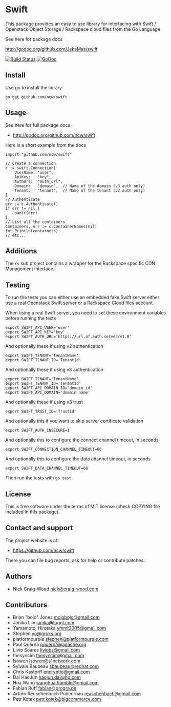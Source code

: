 Swift
=====

This package provides an easy to use library for interfacing with
Swift / Openstack Object Storage / Rackspace cloud files from the Go
Language

See here for package docs

  http://godoc.org/github.com/JekaMas/swift

[![Build Status](https://api.travis-ci.org/ncw/swift.svg?branch=master)](https://travis-ci.org/ncw/swift) [![GoDoc](https://godoc.org/github.com/ncw/swift?status.svg)](https://godoc.org/github.com/ncw/swift) 

Install
-------

Use go to install the library

    go get github.com/ncw/swift

Usage
-----

See here for full package docs

- http://godoc.org/github.com/ncw/swift

Here is a short example from the docs

    import "github.com/ncw/swift"

    // Create a connection
    c := swift.Connection{
        UserName: "user",
        ApiKey:   "key",
        AuthUrl:  "auth_url",
        Domain:   "domain",  // Name of the domain (v3 auth only)
        Tenant:   "tenant",  // Name of the tenant (v2 auth only)
    }
    // Authenticate
    err := c.Authenticate()
    if err != nil {
        panic(err)
    }
    // List all the containers
    containers, err := c.ContainerNames(nil)
    fmt.Println(containers)
    // etc...

Additions
---------

The `rs` sub project contains a wrapper for the Rackspace specific CDN Management interface.

Testing
-------

To run the tests you can either use an embedded fake Swift server
either use a real Openstack Swift server or a Rackspace Cloud files account.

When using a real Swift server, you need to set these environment variables
before running the tests

    export SWIFT_API_USER='user'
    export SWIFT_API_KEY='key'
    export SWIFT_AUTH_URL='https://url.of.auth.server/v1.0'

And optionally these if using v2 authentication

    export SWIFT_TENANT='TenantName'
    export SWIFT_TENANT_ID='TenantId'

And optionally these if using v3 authentication

    export SWIFT_TENANT='TenantName'
    export SWIFT_TENANT_ID='TenantId'
    export SWIFT_API_DOMAIN_ID='domain id'
    export SWIFT_API_DOMAIN='domain name'

And optionally these if using v3 trust

    export SWIFT_TRUST_ID='TrustId'

And optionally this if you want to skip server certificate validation

    export SWIFT_AUTH_INSECURE=1

And optionally this to configure the connect channel timeout, in seconds

    export SWIFT_CONNECTION_CHANNEL_TIMEOUT=60

And optionally this to configure the data channel timeout, in seconds

    export SWIFT_DATA_CHANNEL_TIMEOUT=60

Then run the tests with `go test`

License
-------

This is free software under the terms of MIT license (check COPYING file
included in this package).

Contact and support
-------------------

The project website is at:

- https://github.com/ncw/swift

There you can file bug reports, ask for help or contribute patches.

Authors
-------

- Nick Craig-Wood <nick@craig-wood.com>

Contributors
------------

- Brian "bojo" Jones <mojobojo@gmail.com>
- Janika Liiv <janika@toggl.com>
- Yamamoto, Hirotaka <ymmt2005@gmail.com>
- Stephen <yo@groks.org>
- platformpurple <stephen@platformpurple.com>
- Paul Querna <pquerna@apache.org>
- Livio Soares <liviobs@gmail.com>
- thesyncim <thesyncim@gmail.com>
- lsowen <lsowen@s1network.com>
- Sylvain Baubeau <sbaubeau@redhat.com>
- Chris Kastorff <encryptio@gmail.com>
- Dai HaoJun <haojun.dai@hp.com>
- Hua Wang <wanghua.humble@gmail.com>
- Fabian Ruff <fabian@progra.de>
- Arturo Reuschenbach Puncernau <reuschenbach@gmail.com>
- Petr Kotek <petr.kotek@bigcommerce.com>
